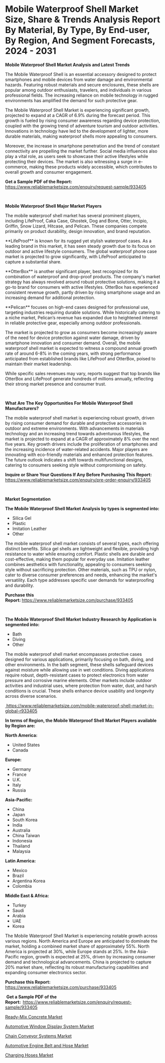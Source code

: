 <p><h1>Mobile Waterproof Shell Market Size, Share & Trends Analysis Report By Material, By Type, By End-user, By Region, And Segment Forecasts, 2024 - 2031</h1></p><p><strong>Mobile Waterproof Shell Market Analysis and Latest Trends</strong></p>
<p><p>The Mobile Waterproof Shell is an essential accessory designed to protect smartphones and mobile devices from water damage and environmental hazards. Featuring robust materials and secure enclosures, these shells are popular among outdoor enthusiasts, travelers, and individuals in various professional fields. The increasing reliance on mobile technology in rugged environments has amplified the demand for such protective gear.</p><p>The Mobile Waterproof Shell Market is experiencing significant growth, projected to expand at a CAGR of 6.9% during the forecast period. This growth is fueled by rising consumer awareness regarding device protection, coupled with the growing trend of adventure tourism and outdoor activities. Innovations in technology have led to the development of lighter, more durable materials, making waterproof shells more appealing to consumers.</p><p>Moreover, the increase in smartphone penetration and the trend of constant connectivity are propelling the market further. Social media influences also play a vital role, as users seek to showcase their active lifestyles while protecting their devices. The market is also witnessing a surge in e-commerce, making these products widely accessible, which contributes to overall growth and consumer engagement.</p></p>
<p><strong>Get a Sample PDF of the Report:&nbsp;</strong> <a href="https://www.reliablemarketsize.com/enquiry/request-sample/933405">https://www.reliablemarketsize.com/enquiry/request-sample/933405</a></p>
<p>&nbsp;</p>
<p><strong>Mobile Waterproof Shell Major Market Players</strong></p>
<p><p>The mobile waterproof shell market has several prominent players, including LifeProof, Caka Case, Ghostek, Dog and Bone, Otter, Incipio, Griffin, Snow Lizard, Hitcase, and Pelican. These companies compete primarily on product durability, design innovation, and brand reputation.</p><p>**LifeProof** is known for its rugged yet stylish waterproof cases. As a leading brand in this market, it has seen steady growth due to its focus on outdoor and active lifestyle consumers. The global waterproof phone case market is projected to grow significantly, with LifeProof anticipated to capture a substantial share.</p><p>**OtterBox** is another significant player, best recognized for its combination of waterproof and drop-proof products. The company's market strategy has always revolved around robust protective solutions, making it a go-to brand for consumers with active lifestyles. OtterBox has experienced consistent revenue growth, partly driven by rising smartphone usage and an increasing demand for additional protection.</p><p>**Pelican** focuses on high-end cases designed for professional use, targeting industries requiring durable solutions. While historically catering to a niche market, Pelican’s revenue has expanded due to heightened interest in reliable protective gear, especially among outdoor professionals.</p><p>The market is projected to grow as consumers become increasingly aware of the need for device protection against water damage, driven by smartphone innovation and consumer demand. Overall, the mobile waterproof shell market is expected to witness a compound annual growth rate of around 6-8% in the coming years, with strong performance anticipated from established brands like LifeProof and OtterBox, poised to maintain their market leadership.</p><p>While specific sales revenues may vary, reports suggest that top brands like OtterBox and LifeProof generate hundreds of millions annually, reflecting their strong market presence and consumer trust.</p></p>
<p>&nbsp;</p>
<p><strong>What Are The Key Opportunities For Mobile Waterproof Shell Manufacturers?</strong></p>
<p><p>The mobile waterproof shell market is experiencing robust growth, driven by rising consumer demand for durable and protective accessories in outdoor and extreme environments. With advancements in materials technology and an increasing trend towards adventurous lifestyles, the market is projected to expand at a CAGR of approximately 8% over the next five years. Key growth drivers include the proliferation of smartphones and the increasing incidence of water-related accidents. Major players are innovating with eco-friendly materials and enhanced protection features. The future outlook indicates a shift towards multifunctional designs, catering to consumers seeking style without compromising on safety.</p></p>
<p><strong>Inquire or Share Your Questions If Any Before Purchasing This Report:</strong> <a href="https://www.reliablemarketsize.com/enquiry/pre-order-enquiry/933405">https://www.reliablemarketsize.com/enquiry/pre-order-enquiry/933405</a></p>
<p>&nbsp;</p>
<p><strong>Market Segmentation</strong></p>
<p><strong>The Mobile Waterproof Shell Market Analysis by types is segmented into:</strong></p>
<p><ul><li>Silica Gel</li><li>Plastic</li><li>Imitation Leather</li><li>Other</li></ul></p>
<p><p>The mobile waterproof shell market consists of several types, each offering distinct benefits. Silica gel shells are lightweight and flexible, providing high resistance to water while ensuring comfort. Plastic shells are durable and cost-effective, making them popular for everyday use. Imitation leather combines aesthetics with functionality, appealing to consumers seeking style without sacrificing protection. Other materials, such as TPU or nylon, cater to diverse consumer preferences and needs, enhancing the market's versatility. Each type addresses specific user demands for waterproofing and durability.</p></p>
<p><strong>Purchase this Report:&nbsp;</strong><a href="https://www.reliablemarketsize.com/purchase/933405">https://www.reliablemarketsize.com/purchase/933405</a></p>
<p>&nbsp;</p>
<p><strong>The Mobile Waterproof Shell Market Industry Research by Application is segmented into:</strong></p>
<p><ul><li>Bath</li><li>Diving</li><li>Other</li></ul></p>
<p><p>The mobile waterproof shell market encompasses protective cases designed for various applications, primarily focusing on bath, diving, and other environments. In the bath segment, these shells safeguard devices against moisture while allowing use in wet conditions. Diving applications require robust, depth-resistant cases to protect electronics from water pressure and corrosive marine elements. Other markets include outdoor activities and industrial uses, where protection from water, dust, and harsh conditions is crucial. These shells enhance device usability and longevity across diverse scenarios.</p></p>
<p><a href="https://www.reliablemarketsize.com/mobile-waterproof-shell-market-in-global-r933405">&nbsp;https://www.reliablemarketsize.com/mobile-waterproof-shell-market-in-global-r933405</a></p>
<p><strong>In terms of Region, the Mobile Waterproof Shell Market Players available by Region are:</strong></p>
<p>
    <p> <strong> North America: </strong>
        <ul>
            <li>United States</li>
            <li>Canada</li>
        </ul>
        </p> 
    <p> <strong> Europe: </strong>
        <ul>
            <li>Germany</li>
            <li>France</li>
            <li>U.K.</li>
            <li>Italy</li>
            <li>Russia</li>
        </ul>
        </p> 
    <p> <strong> Asia-Pacific: </strong>
        <ul>
            <li>China</li>
            <li>Japan</li>
            <li>South Korea</li>
            <li>India</li>
            <li>Australia</li>
            <li>China Taiwan</li>
            <li>Indonesia</li>
            <li>Thailand</li>
            <li>Malaysia</li>
        </ul>
        </p> 
    <p> <strong> Latin America: </strong>
        <ul>
            <li>Mexico</li>
            <li>Brazil</li>
            <li>Argentina Korea</li>
            <li>Colombia</li>
        </ul>
        </p> 
    <p> <strong> Middle East & Africa: </strong>
        <ul>
            <li>Turkey</li>
            <li>Saudi</li>
            <li>Arabia</li>
            <li>UAE</li>
            <li>Korea</li>
        </ul>
    </p>
    </p>
<p><p>The Mobile Waterproof Shell Market is experiencing notable growth across various regions. North America and Europe are anticipated to dominate the market, holding a combined market share of approximately 55%. North America is projected at 30%, while Europe stands at 25%. In the Asia-Pacific region, growth is expected at 25%, driven by increasing consumer demand and technological advancements. China is projected to capture 20% market share, reflecting its robust manufacturing capabilities and expanding consumer electronics sector.</p></p>
<p><strong>Purchase this Report: </strong><a href="https://www.reliablemarketsize.com/purchase/933405">https://www.reliablemarketsize.com/purchase/933405</a></p>
<p>&nbsp;<strong>Get a Sample PDF of the Report:&nbsp;&nbsp;</strong><a href="https://www.reliablemarketsize.com/enquiry/request-sample/933405">https://www.reliablemarketsize.com/enquiry/request-sample/933405</a></p>
<p><strong></strong></p>
<p><p><a href="https://github.com/prosalinda88/Market-Research-Report-List-6/blob/main/ready-mix-concrete-market.md">Ready-Mix Concrete Market</a></p><p><a href="https://issuu.com/reportprime-2/docs/automotive-window-display-system-ma_9a9dd315d6620f">Automotive Window Display System Market</a></p><p><a href="https://medium.com/@valroy852472024/the-global-chain-conveyor-systems-market-is-a-dynamic-and-growing-industry-1ed3561d40af">Chain Conveyor Systems Market</a></p><p><a href="https://issuu.com/reportprime-2/docs/automotive-engine-belt-and-hose-mar_2a9ae534519dd4">Automotive Engine Belt and Hose Market</a></p><p><a href="https://www.linkedin.com/pulse/charging-hoses-market-size-growth-industry-analysis-zxhwe?trackingId=sQDEKVGqQzmiaLl1aGPnTw%3D%3D">Charging Hoses Market</a></p></p>